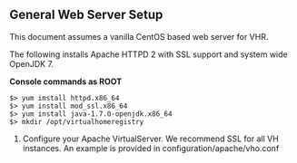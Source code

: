 ## General Web Server Setup

This document assumes a vanilla CentOS based web server for VHR.

The following installs Apache HTTPD 2 with SSL support and system wide OpenJDK 7.

**Console commands as ROOT**
  
    $> yum imstall httpd.x86_64
    $> yum install mod_ssl.x86_64
    $> yum install java-1.7.0-openjdk.x86_64
    $> mkdir /opt/virtualhomeregistry

1. Configure your Apache VirtualServer. We recommend SSL for all VH instances. An example is provided in configuration/apache/vho.conf
